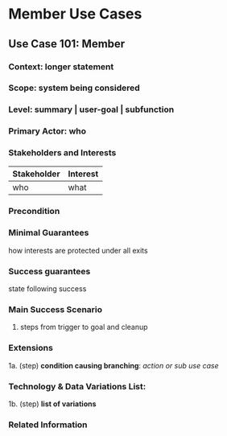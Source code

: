 # Member Use Cases

## Use Case 101: Member

### Context: longer statement

### Scope: system being considered

### Level: summary | user-goal | subfunction

### Primary Actor: who

### Stakeholders and Interests

| Stakeholder | Interest |
| - | :- |
| who | what |

### Precondition

### Minimal Guarantees

how interests are protected  under all exits

### Success guarantees

state following success

### Main Success  Scenario

1. steps from trigger to goal and cleanup

### Extensions

1a. (step) **condition causing branching**: _action or sub use case_

### Technology & Data Variations List:

1b. (step) **list of variations**

### Related Information